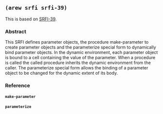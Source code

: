 ## `(arew srfi srfi-39)`

This is based on [SRFI-39](https://srfi.schemers.org/srfi-39/).

### Abstract

This SRFI defines parameter objects, the procedure make-parameter to
create parameter objects and the parameterize special form to
dynamically bind parameter objects. In the dynamic environment, each
parameter object is bound to a cell containing the value of the
parameter. When a procedure is called the called procedure inherits
the dynamic environment from the caller. The parameterize special form
allows the binding of a parameter object to be changed for the dynamic
extent of its body.

### Reference

#### `make-parameter`

#### `parameterize`
